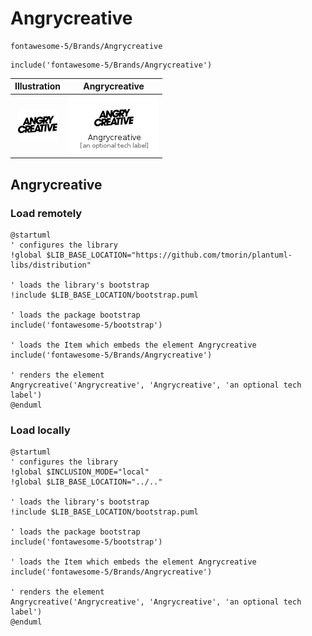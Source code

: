 # Angrycreative


```text
fontawesome-5/Brands/Angrycreative
```

```text
include('fontawesome-5/Brands/Angrycreative')
```



| Illustration | Angrycreative |
| :---: | :---: |
| ![illustration for Illustration](../../fontawesome-5/Brands/Angrycreative.png) | ![illustration for Angrycreative](../../fontawesome-5/Brands/Angrycreative.Local.png) |




## Angrycreative

### Load remotely
```plantuml
@startuml
' configures the library
!global $LIB_BASE_LOCATION="https://github.com/tmorin/plantuml-libs/distribution"

' loads the library's bootstrap
!include $LIB_BASE_LOCATION/bootstrap.puml

' loads the package bootstrap
include('fontawesome-5/bootstrap')

' loads the Item which embeds the element Angrycreative
include('fontawesome-5/Brands/Angrycreative')

' renders the element
Angrycreative('Angrycreative', 'Angrycreative', 'an optional tech label')
@enduml
```

### Load locally
```plantuml
@startuml
' configures the library
!global $INCLUSION_MODE="local"
!global $LIB_BASE_LOCATION="../.."

' loads the library's bootstrap
!include $LIB_BASE_LOCATION/bootstrap.puml

' loads the package bootstrap
include('fontawesome-5/bootstrap')

' loads the Item which embeds the element Angrycreative
include('fontawesome-5/Brands/Angrycreative')

' renders the element
Angrycreative('Angrycreative', 'Angrycreative', 'an optional tech label')
@enduml
```

